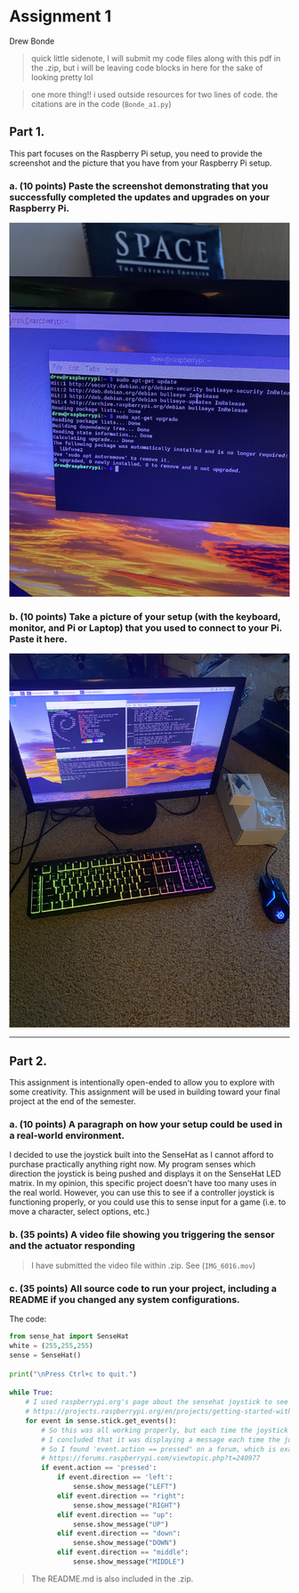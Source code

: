 # Assignment 1
Drew Bonde

> quick little sidenote, I will submit my code files along with this pdf in the .zip, but i will be leaving code blocks in here for the sake of looking pretty lol

> one more thing!! i used outside resources for two lines of code. the citations are in the code (`Bonde_a1.py`)

## Part 1.
This part focuses on the Raspberry Pi setup, you need to provide the screenshot and the picture that you have from your Raspberry Pi setup.

### a. (10 points) Paste the screenshot demonstrating that you successfully completed the updates and upgrades on your Raspberry Pi.
![Image showing my raspberry pi setup](./images/IMG_5770.jpg)

### b. (10 points) Take a picture of your setup (with the keyboard, monitor, and Pi or Laptop) that you used to connect to your Pi. Paste it here.
![Image showing `sudo apt-get update` on my setup](./images/IMG_6013.jpg)

---
## Part 2.
This assignment is intentionally open-ended to allow you to explore with some creativity. This assignment will be used in building toward your final project at the end of the semester.

### a. (10 points) A paragraph on how your setup could be used in a real-world environment.
I decided to use the joystick built into the SenseHat as I cannot afford to purchase practically anything right now. My program senses which direction the joystick is being pushed and displays it on the SenseHat LED matrix. In my opinion, this specific project doesn't have too many uses in the real world. However, you can use this to see if a controller joystick is functioning properly, or you could use this to sense input for a game (i.e. to move a character, select options, etc.)

### b. (35 points) A video file showing you triggering the sensor and the actuator responding
> I have submitted the video file within .zip. See (`IMG_6016.mov`)

### c. (35 points) All source code to run your project, including a README if you changed any system configurations.
The code:
```python
from sense_hat import SenseHat
white = (255,255,255)
sense = SenseHat()

print("\nPress Ctrl+c to quit.")

while True:
    # I used raspberrypi.org's page about the sensehat joystick to see how to access the events (see 'for event in sense.stick.get_events():'
    # https://projects.raspberrypi.org/en/projects/getting-started-with-the-sense-hat/9
    for event in sense.stick.get_events():
        # So this was all working properly, but each time the joystick was pressed and released, the message would display twice.
        # I concluded that it was displaying a message each time the joystick was pressed and it would display again when it was released.
        # So I found 'event.action == pressed" on a forum, which is exactly what I needed.
        # https://forums.raspberrypi.com/viewtopic.php?t=240977
        if event.action == 'pressed':
            if event.direction == 'left':
                sense.show_message("LEFT")
            elif event.direction == "right":
                sense.show_message("RIGHT")
            elif event.direction == "up":
                sense.show_message("UP")
            elif event.direction == "down":
                sense.show_message("DOWN")
            elif event.direction == "middle":
                sense.show_message("MIDDLE")
```

> The README.md is also included in the .zip.